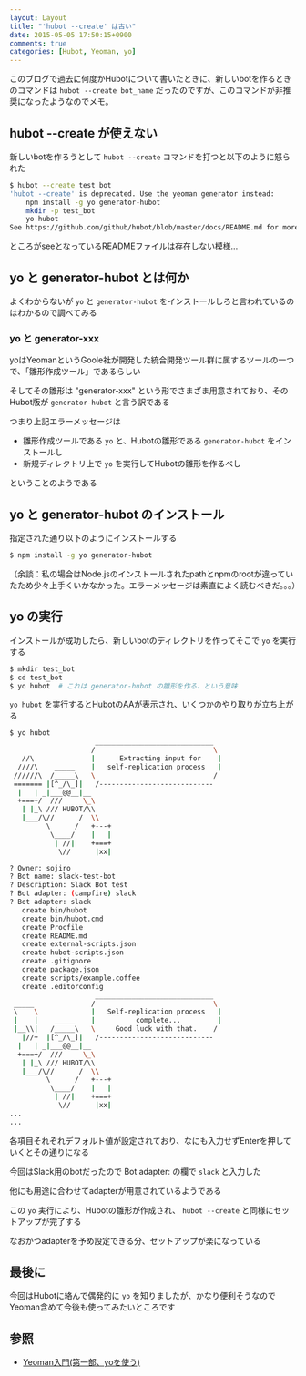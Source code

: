 ```yaml
---
layout: Layout
title: "'hubot --create' は古い"
date: 2015-05-05 17:50:15+0900
comments: true
categories: [Hubot, Yeoman, yo]
---
```

このブログで過去に何度かHubotについて書いたときに、新しいbotを作るときのコマンドは ``` hubot --create bot_name ``` だったのですが、このコマンドが非推奨になったようなのでメモ。


## hubot --create が使えない

新しいbotを作ろうとして ``` hubot --create ``` コマンドを打つと以下のように怒られた

```bash
$ hubot --create test_bot
'hubot --create' is deprecated. Use the yeoman generator instead:
    npm install -g yo generator-hubot
    mkdir -p test_bot
    yo hubot
See https://github.com/github/hubot/blob/master/docs/README.md for more details on getting started.
```

ところがseeとなっているREADMEファイルは存在しない模様...

## yo と generator-hubot とは何か

よくわからないが ``` yo ``` と ``` generator-hubot ``` をインストールしろと言われているのはわかるので調べてみる

### yo と generator-xxx

yoはYeomanというGoole社が開発した統合開発ツール群に属するツールの一つで、「雛形作成ツール」であるらしい

そしてその雛形は "generator-xxx" という形でさまざま用意されており、そのHubot版が ``` generator-hubot ``` と言う訳である

つまり上記エラーメッセージは

* 雛形作成ツールである ``` yo ``` と、Hubotの雛形である ``` generator-hubot ``` をインストールし
* 新規ディレクトリ上で ``` yo ``` を実行してHubotの雛形を作るべし

ということのようである

## yo と generator-hubot のインストール

指定された通り以下のようにインストールする

```bash
$ npm install -g yo generator-hubot
```

（余談：私の場合はNode.jsのインストールされたpathとnpmのrootが違っていたため少々上手くいかなかった。エラーメッセージは素直によく読むべきだ。。。）

## yo の実行

インストールが成功したら、新しいbotのディレクトリを作ってそこで ``` yo ``` を実行する

```bash
$ mkdir test_bot
$ cd test_bot
$ yo hubot  # これは generator-hubot の雛形を作る、という意味
```

 ``` yo hubot ``` を実行するとHubotのAAが表示され、いくつかのやり取りが立ち上がる

```bash
$ yo hubot
                     _____________________________  
                    /                             \ 
   //\              |      Extracting input for    |
  ////\    _____    |   self-replication process   |
 //////\  /_____\   \                             / 
 ======= |[^_/\_]|   /----------------------------  
  |   | _|___@@__|__                                
  +===+/  ///     \_\                               
   | |_\ /// HUBOT/\\                             
   |___/\//      /  \\                            
         \      /   +---+                            
          \____/    |   |                            
           | //|    +===+                            
            \//      |xx|                            

? Owner: sojiro
? Bot name: slack-test-bot
? Description: Slack Bot test
? Bot adapter: (campfire) slack
? Bot adapter: slack
   create bin/hubot
   create bin/hubot.cmd
   create Procfile
   create README.md
   create external-scripts.json
   create hubot-scripts.json
   create .gitignore
   create package.json
   create scripts/example.coffee
   create .editorconfig
                     _____________________________  
 _____              /                             \ 
 \    \             |   Self-replication process   |
 |    |    _____    |          complete...         |
 |__\\|   /_____\   \     Good luck with that.    / 
   |//+  |[^_/\_]|   /----------------------------  
  |   | _|___@@__|__                                
  +===+/  ///     \_\                               
   | |_\ /// HUBOT/\\                             
   |___/\//      /  \\                            
         \      /   +---+                            
          \____/    |   |                            
           | //|    +===+                            
            \//      |xx|      
...
...
```

各項目それぞれデフォルト値が設定されており、なにも入力せずEnterを押していくとその通りになる

今回はSlack用のbotだったので Bot adapter: の欄で ``` slack ``` と入力した

他にも用途に合わせてadapterが用意されているようである

この ``` yo ``` 実行により、Hubotの雛形が作成され、 ``` hubot --create ``` と同様にセットアップが完了する

なおかつadapterを予め設定できる分、セットアップが楽になっている


## 最後に

今回はHubotに絡んで偶発的に ``` yo ``` を知りましたが、かなり便利そうなのでYeoman含めて今後も使ってみたいところです


## 参照
* [Yeoman入門(第一部、yoを使う)](http://yosuke-furukawa.hatenablog.com/entry/2013/07/04/085814)

